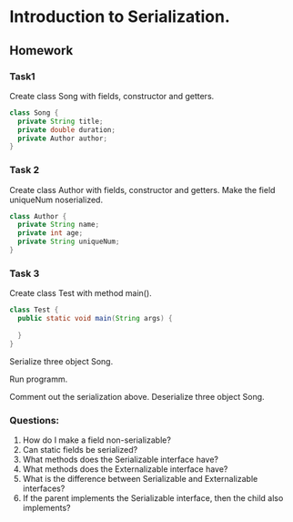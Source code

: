 # Introduction to Serialization.

## Homework

### Task1
Create class Song with fields, constructor and getters.
```java
class Song {
  private String title;
  private double duration;
  private Author author;
}
```

### Task 2
Create class Author with fields, constructor and getters. Make the field uniqueNum noserialized.
```java
class Author {
  private String name;
  private int age;
  private String uniqueNum;
}
```

### Task 3
Create class Test with method main().
```java
class Test {
  public static void main(String args) {
  
  }
}
```
Serialize three object Song.

Run programm.

Comment out the serialization above.
Deserialize three object Song.


### Questions:

1. How do I make a field non-serializable?
2. Can static fields be serialized?
3. What methods does the Serializable interface have?
4. What methods does the Externalizable interface have?
5. What is the difference between Serializable and Externalizable interfaces?
6. If the parent implements the Serializable interface, then the child also implements?
